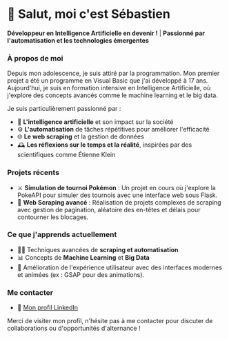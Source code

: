 # 👋 Salut, moi c'est Sébastien

**Développeur en Intelligence Artificielle en devenir !** | **Passionné par l'automatisation et les technologies émergentes**

### À propos de moi

Depuis mon adolescence, je suis attiré par la programmation. Mon premier projet a été un programme en Visual Basic que j'ai développé à 17 ans. Aujourd'hui, je suis en formation intensive en Intelligence Artificielle, où j'explore des concepts avancés comme le machine learning et le big data.

Je suis particulièrement passionné par :
- 🧠 **L'intelligence artificielle** et son impact sur la société
- ⚙️ **L'automatisation** de tâches répétitives pour améliorer l'efficacité
- 🌐 **Le web scraping** et la gestion de données
- 🕰️ **Les réflexions sur le temps et la réalité**, inspirées par des scientifiques comme Étienne Klein

### Projets récents
- ⚔️ **Simulation de tournoi Pokémon** : Un projet en cours où j'explore la PokeAPI pour simuler des tournois avec une interface web sous Flask.
- 🔄 **Web Scraping avancé** : Réalisation de projets complexes de scraping avec gestion de pagination, aléatoire des en-têtes et délais pour contourner les blocages.

### Ce que j'apprends actuellement
- 👨‍💻 Techniques avancées de **scraping et automatisation**
- 📊 Concepts de **Machine Learning** et **Big Data**
- 🎨 Amélioration de l'expérience utilisateur avec des interfaces modernes et animées (ex : GSAP pour des animations).

### Me contacter

- 💼 [Mon profil LinkedIn](https://www.linkedin.com/in/s%C3%A9bastien-gerard-508062329/)

Merci de visiter mon profil, n'hésite pas à me contacter pour discuter de collaborations ou d'opportunités d'alternance !
